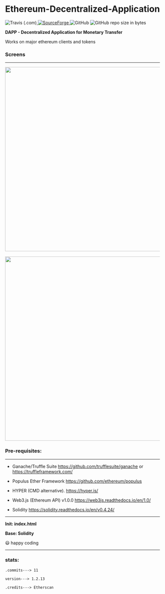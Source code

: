 # Ethereum-Decentralized-Application

<img alt="Travis (.com)" src="https://img.shields.io/travis/com/abhinavkavuri/Ethereum-Decentralized-Application.svg?color=yellow&logo=github&style=for-the-badge"><a href="https://sourceforge.net/projects/etherdapp/"> <img alt="SourceForge" src="https://img.shields.io/sourceforge/dt/etherdapp.svg?logo=sourceforge&logoColor=orange&style=for-the-badge"> </a> <img alt="GitHub" src="https://img.shields.io/github/license/abhinavkavuri/Ethereum-Decentralized-Application.svg?logo=mozilla&style=for-the-badge"> <img alt="GitHub repo size in bytes" src="https://img.shields.io/github/repo-size/abhinavkavuri/Ethereum-Decentralized-Application.svg?logo=javascript&style=for-the-badge">

**DAPP - Decentralized Application for Monetary Transfer**

Works on major ethereum clients and tokens

### Screens
---

<div align="center">
    <img src="https://i.postimg.cc/cHtF4VwC/Screenshot-2.png" width="600px"></img> 
</div>
<br>
<div align="center">
    <img src="https://i.postimg.cc/wB32MW2R/Home.png" width="600px"></img> 
</div>

### Pre-requisites:
---

- Ganache/Truffle Suite  https://github.com/trufflesuite/ganache or https://truffleframework.com/ 
   
- Populus Ether Framework  https://github.com/ethereum/populus 
   
- HYPER (CMD alternative). https://hyper.is/

- Web3.js (Ethereum API) v1.0.0  https://web3js.readthedocs.io/en/1.0/ 
    
- Solidity  https://solidity.readthedocs.io/en/v0.4.24/  
   
---

**Init: index.html**

**Base: Solidity**

😃 happy coding

---
### stats: 
  `.commits---> 11`
  
  `version---> 1.2.13`
  
  `.credits---> Etherscan`

